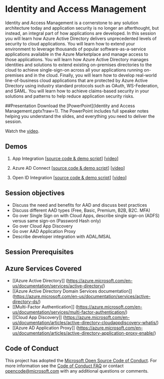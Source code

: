# Identity and Access Management
Identity and Access Management is a cornerstone to any solution architecture today and application security is no longer an afterthought, but instead, an integral part of how applications are developed.  In this session you will learn how Azure Active Directory delivers unprecedented levels of security to cloud applications.  You will learn how to extend your environment to leverage thousands of popular software-as-a-service applications available in the Azure Marketplace and manage access to those applications.  You will learn how Azure Active Directory manages identities and solutions to extend existing on-premises directories to the cloud to achieve single-sign-on across all your applications running on-premises and in the cloud.  Finally, you will learn how to develop real-world line-of-business cloud applications that are protected by Azure Active Directory using industry standard protocols such as OAuth, WS-Federation, and SAML. You will learn how to achieve claims-based security in your solutions and patterns to help reduce application security risks.

##Presentation
Download the [PowerPoint](Identity and Access Management.pptx?raw=1).
The PowerPoint includes full speaker notes helping you understand the slides, and everything you need to deliver the session.

Watch the [video](https://gsiazurecoecontent.blob.core.windows.net/identity-and-access-management/todo.mp4).

## Demos
1. App Integration
[[source code & demo script](./Demo1-App_Integration/)]
[[video](https://gsiazurecoecontent.blob.core.windows.net/identity-and-access-management/todo.mp4)]

2. Azure AD Connect
[[source code & demo script](./Demo2-AAD_Connect/)]
[[video](https://gsiazurecoecontent.blob.core.windows.net/identity-and-access-management/todo.mp4)]

3. Open ID Integration
[[source code & demo script](./Demo3-OpenID_Connect_WebApp/)]
[[video](https://gsiazurecoecontent.blob.core.windows.net/identity-and-access-management/todo.mp4)]

## Session objectives
* Discuss the need and benefits for AAD and discuss best practices
* Discuss different AAD types (Free, Basic, Premium, B2B, B2C. MFA)
* Go over Single Sign on with Cloud Apps, describe single sign-on (ADFS) versus same sign-on (Password Hash only)
* Go over Cloud App Discovery
* Go over AAD Application Proxy
* Describe developer integration with ADAL/MSAL


## Session Prerequisites

## Azure Services Covered
* [[Azure Active Directory]] (https://azure.microsoft.com/en-us/documentation/services/active-directory/)
* [[Azure Active Directory Domain Services documentation]] (https://azure.microsoft.com/en-us/documentation/services/active-directory-ds/)
* [[Multi-Factor Authentication]] (https://azure.microsoft.com/en-us/documentation/services/multi-factor-authentication/)
* [[Cloud App Discovery]] (https://azure.microsoft.com/en-us/documentation/articles/active-directory-cloudappdiscovery-whatis/)
* [[Azure AD Application Proxy]] (https://azure.microsoft.com/en-us/documentation/articles/active-directory-application-proxy-enable/)



## Code of Conduct

This project has adopted the [Microsoft Open Source Code of Conduct](https://opensource.microsoft.com/codeofconduct/). For more information see the [Code of Conduct FAQ](https://opensource.microsoft.com/codeofconduct/faq/) or contact [opencode@microsoft.com](mailto:opencode@microsoft.com) with any additional questions or comments.
